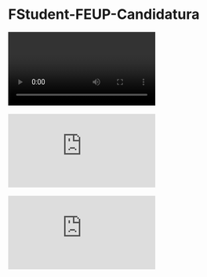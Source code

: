 # FStudent-FEUP-Candidatura

![Video](https://github.com/JoaoPedroPass0s/FStudent-FEUP-Candidatura/blob/main/FS%20FEUP%20Candidatura.mp4)

![CV](https://github.com/JoaoPedroPass0s/FStudent-FEUP-Candidatura/blob/main/CV.pdf)

![Portfólio](https://joaopedropass0s.github.io/Portfolio/indexPT.html)

